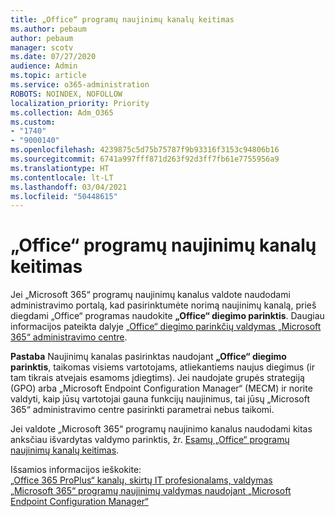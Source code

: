 ```yaml
---
title: „Office“ programų naujinimų kanalų keitimas
ms.author: pebaum
author: pebaum
manager: scotv
ms.date: 07/27/2020
audience: Admin
ms.topic: article
ms.service: o365-administration
ROBOTS: NOINDEX, NOFOLLOW
localization_priority: Priority
ms.collection: Adm_O365
ms.custom:
- "1740"
- "9000140"
ms.openlocfilehash: 4239875c5d75b75787f9b93316f3153c94806b16
ms.sourcegitcommit: 6741a997fff871d263f92d3ff7fb61e7755956a9
ms.translationtype: HT
ms.contentlocale: lt-LT
ms.lasthandoff: 03/04/2021
ms.locfileid: "50448615"
---
```

# <a name="change-update-channels-for-office-apps"></a>„Office“ programų naujinimų kanalų keitimas

Jei „Microsoft 365“ programų naujinimų kanalus valdote naudodami administravimo portalą, kad pasirinktumėte norimą naujinimų kanalą, prieš diegdami „Office“ programas naudokite **„Office“ diegimo parinktis**. Daugiau informacijos pateikta dalyje [„Office“ diegimo parinkčių valdymas „Microsoft 365“ administravimo centre](https://docs.microsoft.com/deployoffice/manage-software-download-settings-office-365).

**Pastaba** Naujinimų kanalas pasirinktas naudojant **„Office“ diegimo parinktis**, taikomas visiems vartotojams, atliekantiems naujus diegimus (ir tam tikrais atvejais esamoms įdiegtims). Jei naudojate grupės strategiją (GPO) arba „Microsoft Endpoint Configuration Manager“ (MECM) ir norite valdyti, kaip jūsų vartotojai gauna funkcijų naujinimus, tai jūsų „Microsoft 365“ administravimo centre pasirinkti parametrai nebus taikomi.

Jei valdote „Microsoft 365“ programų naujinimo kanalus naudodami kitas anksčiau išvardytas valdymo parinktis, žr. [Esamų „Office“ programų naujinimų kanalų keitimas](https://support.microsoft.com/help/3185078/how-to-switch-from-semi-annual-channel-to-monthly-channel).

Išsamios informacijos ieškokite:  
[„Office 365 ProPlus“ kanalų, skirtų IT profesionalams, valdymas](https://techcommunity.microsoft.com/t5/office-365-blog/how-to-manage-office-365-proplus-channels-for-it-pros/ba-p/795813)  
[„Microsoft 365“ programų naujinimų valdymas naudojant „Microsoft Endpoint Configuration Manager“](https://docs.microsoft.com/deployoffice/manage-microsoft-365-apps-updates-configuration-manager)